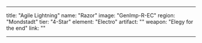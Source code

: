 ---

title: "Agile Lightning"
name: "Razor"
image: "GenImp-R-EC"
region: "Mondstadt"
tier: "4-Star"
element: "Electro"
artifact: ""
weapon: "Elegy for the end"
link: ""

---